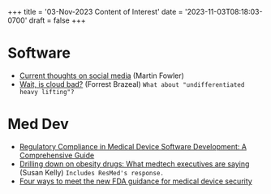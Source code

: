 +++
title = '03-Nov-2023 Content of Interest'
date = '2023-11-03T08:18:03-0700'
draft = false
+++


# Software

-   [Current thoughts on social media](https://martinfowler.com/articles/2023-social-media.html)
    (Martin Fowler)
-   [Wait, is cloud bad?](https://newsletter.goodtechthings.com/p/wait-is-cloud-bad) (Forrest Brazeal)
    `What about "undifferentiated heavy lifting"?`


# Med Dev

-   [Regulatory Compliance in Medical Device Software Development: A Comprehensive Guide](https://www.google.com/url?rct=j&sa=t&url=https://community.nasscom.in/communities/application/regulatory-compliance-medical-device-software-development-comprehensive&ct=ga&cd=CAIyGjdmYTYyZTUxM2FiM2QxMmY6Y29tOmVuOlVT&usg=AOvVaw1C1779mRF5WmTvr_9YYuCQ)
-   [Drilling down on obesity drugs: What medtech executives are saying](https://www.medtechdive.com/news/glp-1s-medtech-executives-q3/698329/) (Susan Kelly)
    `Includes ResMed's response.`
-   [Four ways to meet the new FDA guidance for medical device security](https://www.google.com/url?rct=j&sa=t&url=https://www.medicaldesignandoutsourcing.com/fda-cybersecurity-guidance-devices-new/&ct=ga&cd=CAIyGjdmYTYyZTUxM2FiM2QxMmY6Y29tOmVuOlVT&usg=AOvVaw3wzFk6HR2gEFIXjgVr661T)

